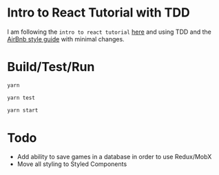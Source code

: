 # Intro to React Tutorial with TDD

I am following the `intro to react tutorial` [here](https://reactjs.org/tutorial/tutorial.html) and using TDD and the [AirBnb style guide](https://github.com/airbnb/javascript/tree/master/react) with minimal changes.

# Build/Test/Run

```bash
yarn
```

```bash
yarn test
```

```bash
yarn start
```

# Todo
* Add ability to save games in a database in order to use Redux/MobX
* Move all styling to Styled Components
